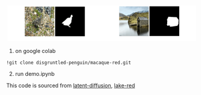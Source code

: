 <div align=center>
<img src="assets/GIF_b_small.gif" width=250/><img src="assets/GIF_c_small.gif" width=250/>
</div>



1. on google colab
   
 ```
!git clone disgruntled-penguin/macaque-red.git
```
2. run demo.ipynb
   





This code is sourced from [latent-diffusion](https://github.com/CompVis/latent-diffusion.git), [lake-red](https://github.com/PanchengZhao/LAKE-RED.git)
